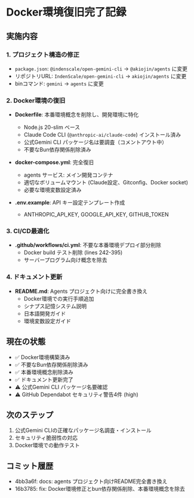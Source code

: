 # Docker環境復旧完了記録

## 実施内容

### 1. プロジェクト構造の修正
- `package.json`: `@indenscale/open-gemini-cli` → `@akiojin/agents` に変更
- リポジトリURL: `IndenScale/open-gemini-cli` → `akiojin/agents` に変更
- binコマンド: `gemini` → `agents` に変更

### 2. Docker環境の復旧
- **Dockerfile**: 本番環境概念を削除し、開発環境に特化
  - Node.js 20-slim ベース
  - Claude Code CLI (`@anthropic-ai/claude-code`) インストール済み
  - 公式Gemini CLI パッケージ名は要調査（コメントアウト中）
  - 不要なBun依存関係削除済み

- **docker-compose.yml**: 完全復旧
  - agents サービス: メイン開発コンテナ
  - 適切なボリュームマウント (Claude設定、Gitconfig、Docker socket)
  - 必要な環境変数設定済み

- **.env.example**: API キー設定テンプレート作成
  - ANTHROPIC_API_KEY, GOOGLE_API_KEY, GITHUB_TOKEN

### 3. CI/CD最適化
- **.github/workflows/ci.yml**: 不要な本番環境デプロイ部分削除
  - Docker build テスト削除 (lines 242-395)
  - サーバープログラム向け概念を除去

### 4. ドキュメント更新
- **README.md**: Agents プロジェクト向けに完全書き換え
  - Docker環境での実行手順追加
  - シナプス記憶システム説明
  - 日本語開発ガイド
  - 環境変数設定ガイド

## 現在の状態
- ✅ Docker環境構築済み
- ✅ 不要なBun依存関係削除済み  
- ✅ 本番環境概念削除済み
- ✅ ドキュメント更新完了
- ⚠️ 公式Gemini CLI パッケージ名要確認
- ⚠️ GitHub Dependabot セキュリティ警告4件 (high)

## 次のステップ
1. 公式Gemini CLIの正確なパッケージ名調査・インストール
2. セキュリティ脆弱性の対応
3. Docker環境での動作テスト

## コミット履歴
- 4bb3a6f: docs: agents プロジェクト向けREADME完全書き換え
- 16b3785: fix: Docker環境修正とbun依存関係削除、本番環境概念を除去
